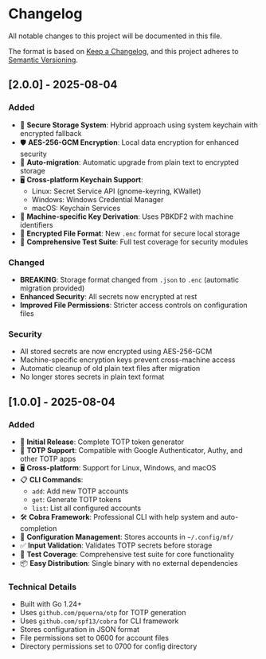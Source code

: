 # Changelog

All notable changes to this project will be documented in this file.

The format is based on [Keep a Changelog](https://keepachangelog.com/en/1.0.0/),
and this project adheres to [Semantic Versioning](https://semver.org/spec/v2.0.0.html).

## [2.0.0] - 2025-08-04

### Added
- 🔐 **Secure Storage System**: Hybrid approach using system keychain with encrypted fallback
- 🛡️ **AES-256-GCM Encryption**: Local data encryption for enhanced security
- 🔄 **Auto-migration**: Automatic upgrade from plain text to encrypted storage
- 🖥️ **Cross-platform Keychain Support**:
  - Linux: Secret Service API (gnome-keyring, KWallet)
  - Windows: Windows Credential Manager
  - macOS: Keychain Services
- 🔑 **Machine-specific Key Derivation**: Uses PBKDF2 with machine identifiers
- 📁 **Encrypted File Format**: New `.enc` format for secure local storage
- 🧪 **Comprehensive Test Suite**: Full test coverage for security modules

### Changed
- **BREAKING**: Storage format changed from `.json` to `.enc` (automatic migration provided)
- **Enhanced Security**: All secrets now encrypted at rest
- **Improved File Permissions**: Stricter access controls on configuration files

### Security
- All stored secrets are now encrypted using AES-256-GCM
- Machine-specific encryption keys prevent cross-machine access
- Automatic cleanup of old plain text files after migration
- No longer stores secrets in plain text format

## [1.0.0] - 2025-08-04

### Added
- 🚀 **Initial Release**: Complete TOTP token generator
- 📱 **TOTP Support**: Compatible with Google Authenticator, Authy, and other TOTP apps
- 🖥️ **Cross-platform**: Support for Linux, Windows, and macOS
- 📋 **CLI Commands**:
  - `add`: Add new TOTP accounts
  - `get`: Generate TOTP tokens
  - `list`: List all configured accounts
- 🛠️ **Cobra Framework**: Professional CLI with help system and auto-completion
- 📁 **Configuration Management**: Stores accounts in `~/.config/mf/`
- ✅ **Input Validation**: Validates TOTP secrets before storage
- 🧪 **Test Coverage**: Comprehensive test suite for core functionality
- 📦 **Easy Distribution**: Single binary with no external dependencies

### Technical Details
- Built with Go 1.24+
- Uses `github.com/pquerna/otp` for TOTP generation
- Uses `github.com/spf13/cobra` for CLI framework
- Stores configuration in JSON format
- File permissions set to 0600 for account files
- Directory permissions set to 0700 for config directory